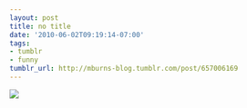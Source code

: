 ```yaml
---
layout: post
title: no title
date: '2010-06-02T09:19:14-07:00'
tags:
- tumblr
- funny
tumblr_url: http://mburns-blog.tumblr.com/post/657006169
---
```

<img src="http://68.media.tumblr.com/tumblr_l3eao3ROcW1qzt3z9o1_540.gif"/>

